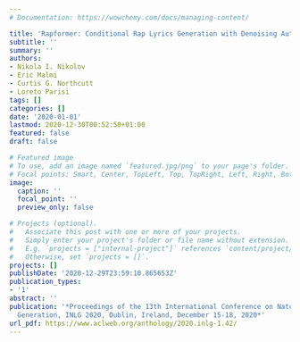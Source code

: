 ```yaml
---
# Documentation: https://wowchemy.com/docs/managing-content/

title: 'Rapformer: Conditional Rap Lyrics Generation with Denoising Autoencoders'
subtitle: ''
summary: ''
authors:
- Nikola I. Nikolov
- Eric Malmi
- Curtis G. Northcutt
- Loreto Parisi
tags: []
categories: []
date: '2020-01-01'
lastmod: 2020-12-30T00:52:50+01:00
featured: false
draft: false

# Featured image
# To use, add an image named `featured.jpg/png` to your page's folder.
# Focal points: Smart, Center, TopLeft, Top, TopRight, Left, Right, BottomLeft, Bottom, BottomRight.
image:
  caption: ''
  focal_point: ''
  preview_only: false

# Projects (optional).
#   Associate this post with one or more of your projects.
#   Simply enter your project's folder or file name without extension.
#   E.g. `projects = ["internal-project"]` references `content/project/deep-learning/index.md`.
#   Otherwise, set `projects = []`.
projects: []
publishDate: '2020-12-29T23:59:10.865653Z'
publication_types:
- '1'
abstract: ''
publication: '*Proceedings of the 13th International Conference on Natural Language
  Generation, INLG 2020, Dublin, Ireland, December 15-18, 2020*'
url_pdf: https://www.aclweb.org/anthology/2020.inlg-1.42/
---
```

